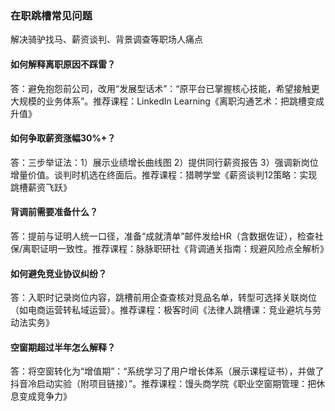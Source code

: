 ### 在职跳槽常见问题  

解决骑驴找马、薪资谈判、背景调查等职场人痛点  

#### 如何解释离职原因不踩雷？  

答：避免抱怨前公司，改用“发展型话术”：“原平台已掌握核心技能，希望接触更大规模的业务体系”。推荐课程：LinkedIn Learning《离职沟通艺术：把跳槽变成升值》  

#### 如何争取薪资涨幅30%+？  

答：三步举证法：1）展示业绩增长曲线图 2）提供同行薪资报告 3）强调新岗位增量价值。谈判时机选在终面后。推荐课程：猎聘学堂《薪资谈判12策略：实现跳槽薪资飞跃》  

#### 背调前需要准备什么？  

答：提前与证明人统一口径，准备“成就清单”邮件发给HR（含数据佐证），检查社保/离职证明一致性。推荐课程：脉脉职研社《背调通关指南：规避风险点全解析》  

#### 如何避免竞业协议纠纷？  

答：入职时记录岗位内容，跳槽前用企查查核对竞品名单，转型可选择关联岗位（如电商运营转私域运营）。推荐课程：极客时间《法律人跳槽课：竞业避坑与劳动法实务》  

#### 空窗期超过半年怎么解释？  

答：将空窗转化为“增值期”：“系统学习了用户增长体系（展示课程证书），并做了抖音冷启动实验（附项目链接）”。推荐课程：馒头商学院《职业空窗期管理：把休息变成竞争力》  